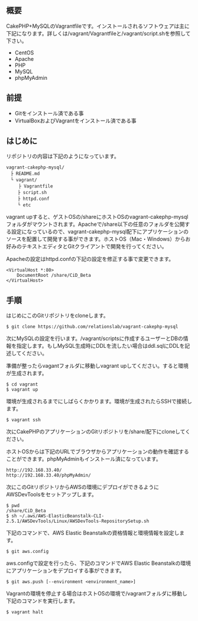 概要
----

CakePHP+MySQLのVagrantfileです。インストールされるソフトウェアは主に下記になります。詳しくは/vagrant/Vagrantfileと/vagrant/script.shを参照して下さい。

* CentOS
* Apache
* PHP
* MySQL
* phpMyAdmin

前提
----

* Gitをインストール済である事
* VirtualBoxおよびVagrantをインストール済である事

はじめに
----

リポジトリの内容は下記のようになっています。

```
vagrant-cakephp-mysql/
　├ README.md
　└ vagrant/
　   ├ Vagrantfile
　 　├ script.sh
　 　├ httpd.conf
　 　└ etc
```

vagrant upすると、ゲストOSの/shareにホストOSのvagrant-cakephp-mysqlフォルダがマウントされます。Apacheで/share以下の任意のフォルダを公開する設定になっているので、vagrant-cakephp-mysql配下にアプリケーションのソースを配置して開発する事ができます。ホストOS（Mac・Windows）からお好みのテキストエディタとGitクライアントで開発を行ってください。

Apacheの設定はhttpd.confの下記の設定を修正する事で変更できます。

```
<VirtualHost *:80>
    DocumentRoot /share/CiD_Beta
</VirtualHost>
```

手順
----

はじめにこのGitリポジトリをcloneします。

```
$ git clone https://github.com/relationslab/vagrant-cakephp-mysql
```

次にMySQLの設定を行います。/vagrant/scriptsに作成するユーザーとDBの情報を指定します。もしMySQL生成時にDDLを流したい場合はddl.sqlにDDLを記述してください。

準備が整ったらvagantフォルダに移動しvagrant upしてください。すると環境が生成されます。

```
$ cd vagrant
$ vagrant up
```

環境が生成されるまでにしばらくかかります。環境が生成されたらSSHで接続します。

```
$ vagrant ssh
```

次にCakePHPのアプリケーションのGitリポジトリを/share/配下にcloneしてください。

ホストOSからは下記のURLでブラウザからアプリケーションの動作を確認することができます。phpMyAdminもインストール済になっています。

```
http://192.168.33.40/
http://192.168.33.40/phpMyAdmin/
```

次にこのGitリポジトリからAWSの環境にデプロイができるようにAWSDevToolsをセットアップします。

```
$ pwd
/share/CiD_Beta
$ sh ~/.aws/AWS-ElasticBeanstalk-CLI-2.5.1/AWSDevTools/Linux/AWSDevTools-RepositorySetup.sh 
```

下記のコマンドで、AWS Elastic Beanstalkの資格情報と環境情報を設定します。

```
$ git aws.config
```

aws.configで設定を行ったら、下記のコマンドでAWS Elastic Beanstalkの環境にアプリケーションをデプロイする事ができます。

```
$ git aws.push [--environment <environment_name>]
```

Vagrantの環境を停止する場合はホストOSの環境で/vagrantフォルダに移動し下記のコマンドを実行します。

```
$ vagrant halt
```

